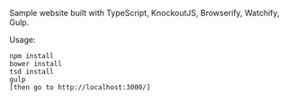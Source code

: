 Sample website built with TypeScript, KnockoutJS, Browserify, Watchify, Gulp.

Usage:

    npm install
    bower install
    tsd install
    gulp
    [then go to http://localhost:3000/]